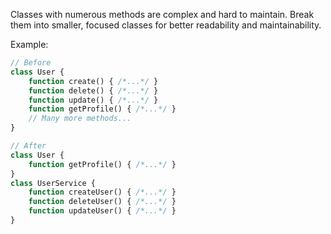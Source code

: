 Classes with numerous methods are complex and hard to maintain. Break them into smaller, focused classes for better readability and maintainability.

Example:
```php
// Before
class User {
    function create() { /*...*/ }
    function delete() { /*...*/ }
    function update() { /*...*/ }
    function getProfile() { /*...*/ }
    // Many more methods...
}

// After
class User {
    function getProfile() { /*...*/ }
}
class UserService {
    function createUser() { /*...*/ }
    function deleteUser() { /*...*/ }
    function updateUser() { /*...*/ }
}
```

<!-- Codacy PatPatBot reviewed: 2024-05-24T11:38:09.790Z -->
